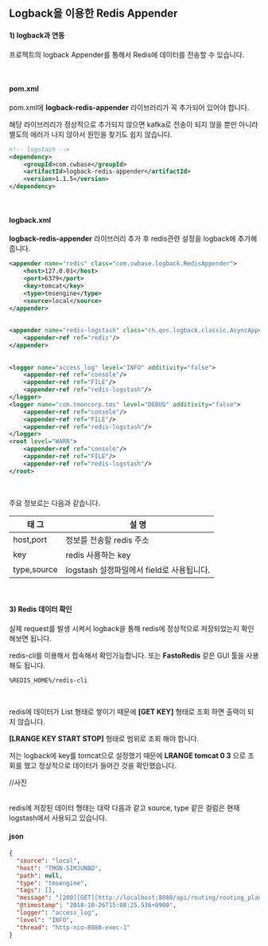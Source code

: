 ## Logback을 이용한 Redis Appender

#### 1) logback과 연동
프로젝트의 logback Appender를 통해서 Redis에 데이터를 전송할 수 있습니다.

</br>

#### pom.xml
pom.xml에 **logback-redis-appender** 라이브러리가 꼭 추가되어 있어야 합니다. 

해당 라이브러리가 정상적으로 추가되지 않으면 kafka로 전송이 되지 않을 뿐만 아니라 별도의 에러가 나지 않아서 원인을 찾기도 쉽지 않습니다.

``` xml
<!-- logstash -->
<dependency>
    <groupId>com.cwbase</groupId>
    <artifactId>logback-redis-appender</artifactId>
    <version>1.1.5</version>
</dependency>
``` 
</br>

#### logback.xml
**logback-redis-appender** 라이브러리 추가 후 redis관련 설정을 logback에 추가해 줍니다.

``` xml
<appender name="redis" class="com.cwbase.logback.RedisAppender">
    <host>127.0.01</host>
    <port>6379</port>
    <key>tomcat</key>
    <type>tmsengine</type>
    <source>local</source>
</appender>
 
 
<appender name="redis-logstash" class="ch.qos.logback.classic.AsyncAppender">
    <appender-ref ref="redis"/>
</appender>
 
 
<logger name="access_log" level="INFO" additivity="false">
    <appender-ref ref="console"/>
    <appender-ref ref="FILE"/>
    <appender-ref ref="redis-logstash"/>
</logger>
<logger name="com.tmoncorp.tms" level="DEBUG" additivity="false">
    <appender-ref ref="console"/>
    <appender-ref ref="FILE"/>
    <appender-ref ref="redis-logstash"/>
</logger>
<root level="WARN">
    <appender-ref ref="console"/>
    <appender-ref ref="FILE"/>
    <appender-ref ref="redis-logstash"/>
</root>
``` 

</br>

주요 정보로는 다음과 같습니다.

|태 그|설 명|
|------|---|
|host,port|정보를 전송할 redis 주소|
|key|redis 사용하는 key|
|type,source|logstash 설정파일에서 field로 사용됩니다.|

</br>

#### 3) Redis 데이터 확인

실제 request를 발생 시켜서 logback을 통해 redis에 정상적으로 저장되었는지 확인해보면 됩니다.

redis-cli를 이용해서 접속해서 확인가능합니다. 또는 **FastoRedis** 같은 GUI 툴을 사용해도 됩니다.

``` config
%REDIS_HOME%/redis-cli
```

</br>

redis에 데이터가 List 형태로 쌓이기 때문에 **[GET KEY]** 형태로 조회 하면 출력이 되지 않습니다.

**[LRANGE KEY START STOP]** 형태로 범위로 조회 해야 합니다.

저는 logback에 key를 tomcat으로 설정했기 때문에 **LRANGE tomcat 0 3** 으로 조회를 했고 정상적으로 데이터가 들어간 것을 확인했습니다.

//사진

</br>
redis에 저장된 데이터 형태는 대략 다음과 같고 source, type 같은 컬럼은 현재 logstash에서 사용되고 있습니다.

#### json
``` json
{
  "source": "local",
  "host": "TMON-SIMJUNBO",
  "path": null,
  "type": "tmsengine",
  "tags": [],
  "message": "[200][GET][http://localhost:8080/api/routing/routing_plans][0:0:0:0:0:0:0:1][message={test2}][accept-language={ko-KR,ko;q=0.9,en-US;q=0.8,en;q=0.7}&cookie={SCOUTER=xv5ev5sj7a4qq; Idea-8ec0b4c3=f7759d29-a224-42b0-8d0f-e11a3f6ef968}&host={localhost:8080}&upgrade-insecure-requests={1}&connection={keep-alive}&accept-encoding={gzip, deflate, br}&user-agent={Mozilla/5.0 (Windows NT 10.0; Win64; x64) AppleWebKit/537.36 (KHTML, like Gecko) Chrome/69.0.3497.100 Safari/537.36}&accept={text/html,application/xhtml+xml,application/xml;q=0.9,image/webp,image/apng,*/*;q=0.8}][][4][test2]",
  "@timestamp": "2018-10-26T15:08:25.536+0900",
  "logger": "access_log",
  "level": "INFO",
  "thread": "http-nio-8080-exec-1"
}
``` 
